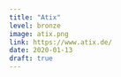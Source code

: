 ```yaml
---
title: "Atix"
level: bronze
image: atix.png
link: https://www.atix.de/
date: 2020-01-13
draft: true
---
```



